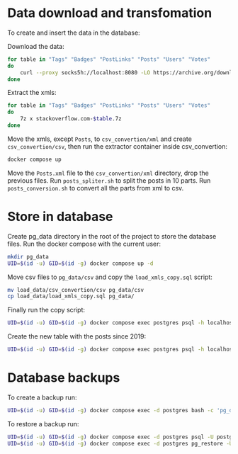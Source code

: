 # Data download and transfomation

To create and insert the data in the database:

Download the data:

```bash
for table in "Tags" "Badges" "PostLinks" "Posts" "Users" "Votes"
do
    curl --proxy socks5h://localhost:8080 -LO https://archive.org/download/stackexchange/stackoverflow.com-$table.7z
done
```

Extract the xmls:
```bash
for table in "Tags" "Badges" "PostLinks" "Posts" "Users" "Votes"
do
    7z x stackoverflow.com-$table.7z
done
```

Move the xmls, except `Posts`, to `csv_convertion/xml` and create `csv_convertion/csv`, then run the extractor container inside csv_convertion:

```bash
docker compose up
```

Move the `Posts.xml` file to the `csv_convertion/xml` directory, drop the previous files. Run `posts_spliter.sh` to split the posts in 10 parts. Run `posts_conversion.sh` to convert all the parts from xml to csv.

# Store in database

Create pg_data directory in the root of the project to store the database files. Run the docker compose with the current user:

```bash
mkdir pg_data
UID=$(id -u) GID=$(id -g) docker compose up -d
```

Move csv files to `pg_data/csv` and copy the `load_xmls_copy.sql` script:

```bash
mv load_data/csv_convertion/csv pg_data/csv
cp load_data/load_xmls_copy.sql pg_data/
```

Finally run the copy script:

```bash
UID=$(id -u) GID=$(id -g) docker compose exec postgres psql -h localhost -p 5432 -U postgres -d stack_overflow -a -f /var/lib/postgresql/data/load_xmls_copy.sql
```

Create the new table with the posts since 2019:

```bash
UID=$(id -u) GID=$(id -g) docker compose exec postgres psql -h localhost -p 5432 -U postgres -d stack_overflow -c "CREATE TABLE posts_19 AS SELECT * FROM posts WHERE last_activity_date >= date '2019-01-01';"
```

# Database backups

To create a backup run:

```bash
UID=$(id -u) GID=$(id -g) docker compose exec -d postgres bash -c 'pg_dump -U postgres -Fc stack_overflow > /var/lib/postgresql/data/stack_overflow.dump'
```

To restore a backup run:

```bash
UID=$(id -u) GID=$(id -g) docker compose exec -d postgres psql -U postgres -c 'CREATE DATABASE test_so;'
UID=$(id -u) GID=$(id -g) docker compose exec -d postgres pg_restore -U postgres -d test_so /var/lib/postgresql/data/stack_overflow.dump
```